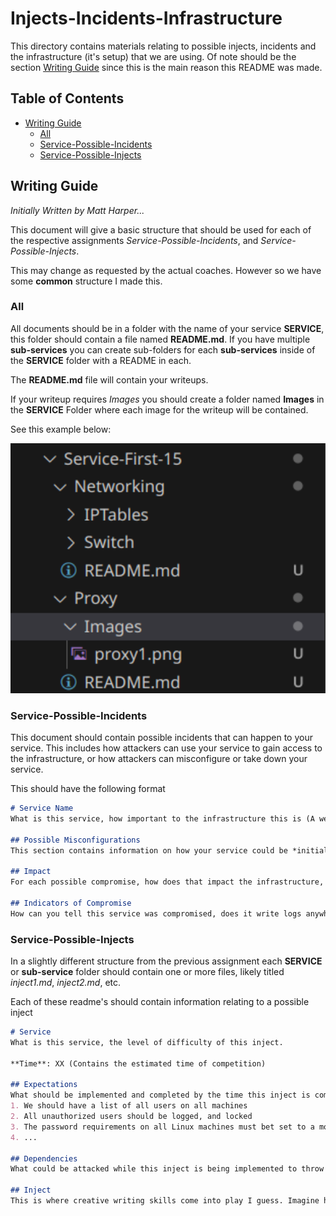 # Injects-Incidents-Infrastructure <!-- omit-from-toc --> <!-- omit in toc -->
This directory contains materials relating to possible injects, incidents and the infrastructure (it's setup) that we are using. Of note should be the section [Writing Guide](#writing-guide) since this is the main reason this README was made.

## Table of Contents <!-- omit-from-toc --> <!-- omit in toc -->
- [Writing Guide](#writing-guide)
  - [All](#all)
  - [Service-Possible-Incidents](#service-possible-incidents)
  - [Service-Possible-Injects](#service-possible-injects)

## Writing Guide
*Initially Written by Matt Harper...*

This document will give a basic structure that should be used for each of the respective assignments *Service-Possible-Incidents*, and *Service-Possible-Injects*.

This may change as requested by the actual coaches. However so we have some **common** structure I made this.

### All 
All documents should be in a folder with the name of your service **SERVICE**, this folder should contain a file named **README.md**. If you have multiple **sub-services** you can create sub-folders for each **sub-services** inside of the **SERVICE** folder with a README in each.

The **README.md** file will contain your writeups.

If your writeup requires *Images* you should create a folder named **Images** in the **SERVICE** Folder where each image for the writeup will be contained.


See this example below:

<img src="./Images/Example-Structure.png" width=600>


### Service-Possible-Incidents
This document should contain possible incidents that can happen to your service. This includes how attackers can use your service to gain access to the infrastructure, or how attackers can misconfigure or take down your service.

This should have the following format

```md
# Service Name
What is this service, how important to the infrastructure this is (A web-server is not as critical as Wazuh, or Active Directory)

## Possible Misconfigurations
This section contains information on how your service could be *initially* misconfigured to prevent you from fully utilizing it, or allowing it to work fully.

## Impact
For each possible compromise, how does that impact the infrastructure, does this bring down a critical service. What does it mean when an attacker has compromised this service? Do they have passwords, access to other systems?

## Indicators of Compromise
How can you tell this service was compromised, does it write logs anywhere. Can you create logs when users modify configuration files or run commands?
```

### Service-Possible-Injects
In a slightly different structure from the previous assignment each **SERVICE** or **sub-service** folder should contain one or more files, likely titled *inject1.md*, *inject2.md*, etc.

Each of these readme's should contain information relating to a possible inject

```md
# Service
What is this service, the level of difficulty of this inject.

**Time**: XX (Contains the estimated time of competition)

## Expectations
What should be implemented and completed by the time this inject is completed
1. We should have a list of all users on all machines
2. All unauthorized users should be logged, and locked
3. The password requirements on all Linux machines must bet set to a modern general standard (12 chars, uppercase and lowercase, etc)
4. ...

## Dependencies
What could be attacked while this inject is being implemented to throw those completing it off balance. If a person is auditing users, what happens if more users are added!

## Inject
This is where creative writing skills come into play I guess. Imagine how they could ask you to do this. Then make it more obscure.
```